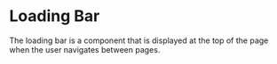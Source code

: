 # Loading Bar

The loading bar is a component that is displayed at the top of the page when the user navigates between pages.
